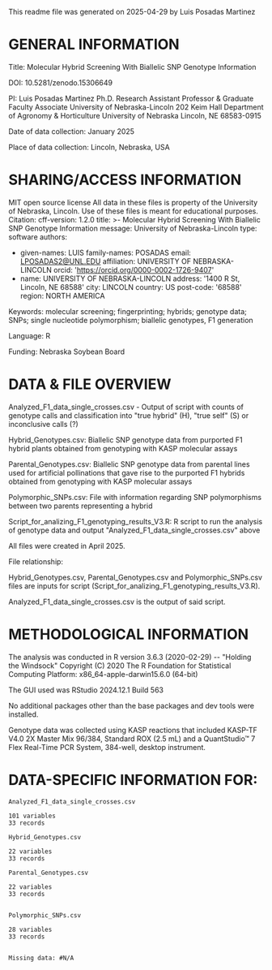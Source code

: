 This readme file was generated on 2025-04-29 by Luis Posadas Martinez

# GENERAL INFORMATION

Title: Molecular Hybrid Screening With Biallelic SNP Genotype Information

DOI: 10.5281/zenodo.15306649


PI: Luis Posadas Martinez Ph.D.
Research Assistant Professor &  Graduate Faculty Associate
University of Nebraska-Lincoln
202 Keim Hall
Department of Agronomy & Horticulture
University of Nebraska
Lincoln, NE 68583-0915

Date of data collection: January 2025

Place of data collection: Lincoln, Nebraska, USA


# SHARING/ACCESS INFORMATION

MIT open source license
All data in these files is property of the University of Nebraska, Lincoln. Use of these files is meant for educational purposes. 
Citation: cff-version: 1.2.0
title: >-
  Molecular Hybrid Screening With Biallelic SNP Genotype
  Information
message: University of Nebraska-Lincoln
type: software
authors:
  - given-names: LUIS
    family-names: POSADAS
    email: LPOSADAS2@UNL.EDU
    affiliation: UNIVERSITY OF NEBRASKA-LINCOLN
    orcid: 'https://orcid.org/0000-0002-1726-9407'
  - name: UNIVERSITY OF NEBRASKA-LINCOLN
    address: '1400 R St, Lincoln, NE 68588'
    city: LINCOLN
    country: US
    post-code: '68588'
    region: NORTH AMERICA



Keywords: molecular screening; fingerprinting; hybrids; genotype data; SNPs; single nucleotide polymorphism; biallelic genotypes, F1 generation

Language: R

Funding: Nebraska Soybean Board

# DATA & FILE OVERVIEW

Analyzed_F1_data_single_crosses.csv - Output of script with counts of genotype calls and classification into "true hybrid" (H), "true self" (S) or inconclusive calls (?)

Hybrid_Genotypes.csv: Biallelic SNP genotype data from purported F1 hybrid plants obtained from genotyping with KASP molecular assays

Parental_Genotypes.csv: Biallelic SNP genotype data from parental lines used for artificial pollinations that gave rise to the purported F1 hybrids obtained from genotyping with KASP molecular assays

Polymorphic_SNPs.csv: File with information regarding SNP polymorphisms between two parents representing a hybrid

Script_for_analizing_F1_genotyping_results_V3.R: R script to run the analysis of genotype data and output "Analyzed_F1_data_single_crosses.csv" above

All files were created in April 2025.



File relationship:

Hybrid_Genotypes.csv, Parental_Genotypes.csv and Polymorphic_SNPs.csv files are inputs for script (Script_for_analizing_F1_genotyping_results_V3.R).

Analyzed_F1_data_single_crosses.csv is the output of said script. 



# METHODOLOGICAL INFORMATION

The analysis was conducted in R version 3.6.3 (2020-02-29) -- "Holding the Windsock"
Copyright (C) 2020 The R Foundation for Statistical Computing
Platform: x86_64-apple-darwin15.6.0 (64-bit)

The GUI used was RStudio
2024.12.1 Build 563

No additional packages other than the base packages and dev tools were installed. 

Genotype data was collected using KASP reactions that included KASP-TF V4.0 2X Master Mix 96/384, Standard ROX (2.5 mL) and a QuantStudio™ 7 Flex Real-Time PCR System, 384-well, desktop instrument.


# DATA-SPECIFIC INFORMATION FOR: 

	Analyzed_F1_data_single_crosses.csv

	101 variables
	33 records

	Hybrid_Genotypes.csv

	22 variables
	33 records

	Parental_Genotypes.csv

	22 variables
	33 records


	Polymorphic_SNPs.csv

	28 variables
	33 records


	Missing data: #N/A


